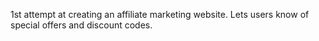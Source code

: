 1st attempt at creating an affiliate marketing website.
Lets users know of special offers and discount codes.